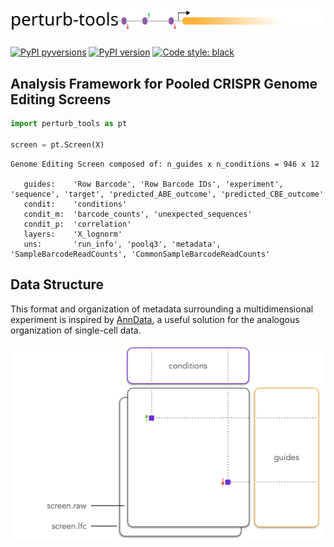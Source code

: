 # ![perturb-tools_logo](docs/images/perturb_tools_logo.svg)

[![PyPI pyversions](https://img.shields.io/pypi/pyversions/perturb-tools.svg)](https://pypi.python.org/pypi/perturb-tools/)
[![PyPI version](https://badge.fury.io/py/perturb-tools.svg)](https://badge.fury.io/py/perturb-tools)
[![Code style: black](https://img.shields.io/badge/code%20style-black-000000.svg)](https://github.com/psf/black)

## Analysis Framework for Pooled CRISPR Genome Editing Screens

```python
import perturb_tools as pt

screen = pt.Screen(X)
```
```
Genome Editing Screen composed of: n_guides x n_conditions = 946 x 12

   guides:    'Row Barcode', 'Row Barcode IDs', 'experiment', 'sequence', 'target', 'predicted_ABE_outcome', 'predicted_CBE_outcome'
   condit:    'conditions'
   condit_m:  'barcode_counts', 'unexpected_sequences'
   condit_p:  'correlation'
   layers:    'X_lognorm'
   uns:       'run_info', 'poolq3', 'metadata', 'SampleBarcodeReadCounts', 'CommonSampleBarcodeReadCounts'
```


## Data Structure
This format and organization of metadata surrounding a multidimensional experiment is inspired by [AnnData](https://anndata.readthedocs.io/en/stable/), a useful solution for the analogous organization of single-cell data.
<br></br>
<img src="docs/images/screen_data.png" width="700"/>
